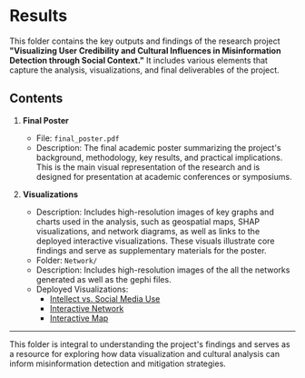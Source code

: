 # Results

This folder contains the key outputs and findings of the research project **"Visualizing User Credibility and Cultural Influences in Misinformation Detection through Social Context."** It includes various elements that capture the analysis, visualizations, and final deliverables of the project.

## Contents

1. **Final Poster**  
   - File: `final_poster.pdf`  
   - Description: The final academic poster summarizing the project's background, methodology, key results, and practical implications. This is the main visual representation of the research and is designed for presentation at academic conferences or symposiums.  

2. **Visualizations**  
   - Description: Includes high-resolution images of key graphs and charts used in the analysis, such as geospatial maps, SHAP visualizations, and network diagrams, as well as links to the deployed interactive visualizations. These visuals illustrate core findings and serve as supplementary materials for the poster.  
   - Folder: `Network/`  
   - Description: Includes high-resolution images of the all the networks generated as well as the gephi files. 
   - Deployed Visualizations:
      - [Intellect vs. Social Media Use](https://dash-dashboard-7nzc.onrender.com)
      - [Interactive Network](https://dash-dashboard-1.onrender.com)
      - [Interactive Map](Code/map/map.html)


---

This folder is integral to understanding the project's findings and serves as a resource for exploring how data visualization and cultural analysis can inform misinformation detection and mitigation strategies.